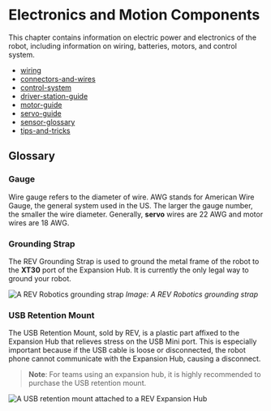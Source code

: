 # Electronics and Motion Components

This chapter contains information on electric power and electronics of the robot, including information on wiring, batteries, motors, and control system.

- [wiring](en/docs/ftc/power-and-electronics/wiring)
- [connectors-and-wires](en/docs/ftc/power-and-electronics/connectors-and-wires)
- [control-system](en/docs/ftc/power-and-electronics/control-system)
- [driver-station-guide](en/docs/ftc/power-and-electronics/driver-station-guide)
- [motor-guide](en/docs/ftc/power-and-electronics/motor-guide/index)
- [servo-guide](en/docs/ftc/power-and-electronics/servo-guide/index)
- [sensor-glossary](en/docs/ftc/power-and-electronics/sensor-glossary)
- [tips-and-tricks](en/docs/ftc/power-and-electronics/tips-and-tricks)

## Glossary

### Gauge
Wire gauge refers to the diameter of wire. AWG stands for American Wire Gauge, the general system used in the US. The larger the gauge number, the smaller the wire diameter. Generally, **servo** wires are 22 AWG and motor wires are 18 AWG.

### Grounding Strap
The REV Grounding Strap is used to ground the metal frame of the robot to the **XT30** port of the Expansion Hub. It is currently the only legal way to ground your robot.

![A REV Robotics grounding strap](https://dd8f408.webp.ee/grounding-strap.jpg)
*Image: A REV Robotics grounding strap*

### USB Retention Mount
The USB Retention Mount, sold by REV, is a plastic part affixed to the Expansion Hub that relieves stress on the USB Mini port. This is especially important because if the USB cable is loose or disconnected, the robot phone cannot communicate with the Expansion Hub, causing a disconnect.

>**Note**: For teams using an expansion hub, it is highly recommended to purchase the USB retention mount.

![A USB retention mount attached to a REV Expansion Hub](https://dd8f408.webp.ee/usb-retention-mount.jpg)
